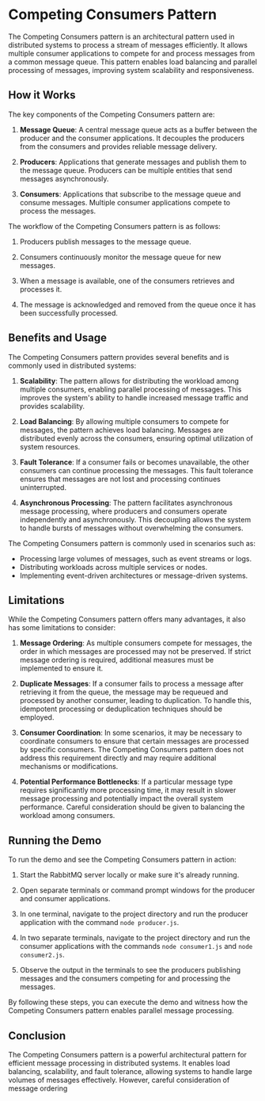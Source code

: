 # Competing Consumers Pattern

The Competing Consumers pattern is an architectural pattern used in distributed systems to process a stream of messages efficiently. It allows multiple consumer applications to compete for and process messages from a common message queue. This pattern enables load balancing and parallel processing of messages, improving system scalability and responsiveness.

## How it Works

The key components of the Competing Consumers pattern are:

1. **Message Queue**: A central message queue acts as a buffer between the producer and the consumer applications. It decouples the producers from the consumers and provides reliable message delivery.

2. **Producers**: Applications that generate messages and publish them to the message queue. Producers can be multiple entities that send messages asynchronously.

3. **Consumers**: Applications that subscribe to the message queue and consume messages. Multiple consumer applications compete to process the messages.

The workflow of the Competing Consumers pattern is as follows:

1. Producers publish messages to the message queue.

2. Consumers continuously monitor the message queue for new messages.

3. When a message is available, one of the consumers retrieves and processes it.

4. The message is acknowledged and removed from the queue once it has been successfully processed.

## Benefits and Usage

The Competing Consumers pattern provides several benefits and is commonly used in distributed systems:

1. **Scalability**: The pattern allows for distributing the workload among multiple consumers, enabling parallel processing of messages. This improves the system's ability to handle increased message traffic and provides scalability.

2. **Load Balancing**: By allowing multiple consumers to compete for messages, the pattern achieves load balancing. Messages are distributed evenly across the consumers, ensuring optimal utilization of system resources.

3. **Fault Tolerance**: If a consumer fails or becomes unavailable, the other consumers can continue processing the messages. This fault tolerance ensures that messages are not lost and processing continues uninterrupted.

4. **Asynchronous Processing**: The pattern facilitates asynchronous message processing, where producers and consumers operate independently and asynchronously. This decoupling allows the system to handle bursts of messages without overwhelming the consumers.

The Competing Consumers pattern is commonly used in scenarios such as:

- Processing large volumes of messages, such as event streams or logs.
- Distributing workloads across multiple services or nodes.
- Implementing event-driven architectures or message-driven systems.

## Limitations

While the Competing Consumers pattern offers many advantages, it also has some limitations to consider:

1. **Message Ordering**: As multiple consumers compete for messages, the order in which messages are processed may not be preserved. If strict message ordering is required, additional measures must be implemented to ensure it.

2. **Duplicate Messages**: If a consumer fails to process a message after retrieving it from the queue, the message may be requeued and processed by another consumer, leading to duplication. To handle this, idempotent processing or deduplication techniques should be employed.

3. **Consumer Coordination**: In some scenarios, it may be necessary to coordinate consumers to ensure that certain messages are processed by specific consumers. The Competing Consumers pattern does not address this requirement directly and may require additional mechanisms or modifications.

4. **Potential Performance Bottlenecks**: If a particular message type requires significantly more processing time, it may result in slower message processing and potentially impact the overall system performance. Careful consideration should be given to balancing the workload among consumers.

## Running the Demo

To run the demo and see the Competing Consumers pattern in action:

1. Start the RabbitMQ server locally or make sure it's already running.

2. Open separate terminals or command prompt windows for the producer and consumer applications.

3. In one terminal, navigate to the project directory and run the producer application with the command `node producer.js`.

4. In two separate terminals, navigate to the project directory and run the consumer applications with the commands `node consumer1.js` and `node consumer2.js`.

5. Observe the output in the terminals to see the producers publishing messages and the consumers competing for and processing the messages.

By following these steps, you can execute the demo and witness how the Competing Consumers pattern enables parallel message processing.

## Conclusion

The Competing Consumers pattern is a powerful architectural pattern for efficient message processing in distributed systems. It enables load balancing, scalability, and fault tolerance, allowing systems to handle large volumes of messages effectively. However, careful consideration of message ordering
